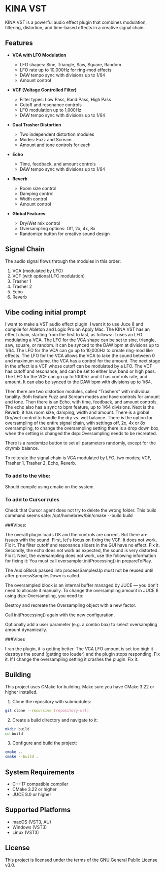 # KINA VST

KINA VST is a powerful audio effect plugin that combines modulation, filtering, distortion, and time-based effects in a creative signal chain.

## Features

- **VCA with LFO Modulation**
  - LFO shapes: Sine, Triangle, Saw, Square, Random
  - LFO rate up to 10,000Hz for ring-mod effects
  - DAW tempo sync with divisions up to 1/64
  - Amount control

- **VCF (Voltage Controlled Filter)**
  - Filter types: Low Pass, Band Pass, High Pass
  - Cutoff and resonance controls
  - LFO modulation up to 1,000Hz
  - DAW tempo sync with divisions up to 1/64

- **Dual Trasher Distortion**
  - Two independent distortion modules
  - Modes: Fuzz and Scream
  - Amount and tone controls for each

- **Echo**
  - Time, feedback, and amount controls
  - DAW tempo sync with divisions up to 1/64

- **Reverb**
  - Room size control
  - Damping control
  - Width control
  - Amount control

- **Global Features**
  - Dry/Wet mix control
  - Oversampling options: Off, 2x, 4x, 8x
  - Randomize button for creative sound design

## Signal Chain

The audio signal flows through the modules in this order:
1. VCA (modulated by LFO)
2. VCF (with optional LFO modulation)
3. Trasher 1
4. Trasher 2
5. Echo
6. Reverb

## Vibe coding initial prompt

I want to make a VST audio effect plugin. I want it to use Juce 8 and compile for Ableton and Logic Pro on Apply Mac. The KINA VST has an effect chain, starting from the first to last, as follows: it uses an LFO modulating a VCA. The LFO for the VCA shape can be set to sine, triangle, saw, square, or random. It can be synced to the DAW bpm at divisions up to 1/64. The LFO for the VCA can go up to 10,000Hz to create ring-mod like effects. The LFO for the VCA allows the VCA to take the sound between 0 and maximum volume.  the VCA has a control for the amount. The next stage in the effect is a VCF whose cutoff can be modulated by a LFO. The VCF has cutoff and resonance, and can be set to either low, band or high pass. The LFO for the VCF can go up to 1000hz and it has controls rate, and amount.  It can also be synced to the DAW bpm with divisions up to 1/64.

Then there are two distortion modules, called “Trashers” with individual tonality. Both feature Fuzz and Scream modes and have controls for amount and tone. Then there is an Echo, with time, feedback, and amount controls. The echo also has a sync to bpm feature, up to 1/64 divisions.  Next is the Reverb, it has room size, damping, width and amount.
There is a global Dry/wet control to handle the dry vs. wet balance. There is the option for oversampling of the entire signal chain, with settings off, 2x, 4x or 8x oversampling, to change the oversampling setting there is a drop down box, when the setting is changed the dsp::Oversampling needs to be recreated. 

There is a randomize button to set all parameters randomly, except for the dry/mix balance.

To reiterate the signal chain is VCA modulated by LFO, two modes; VCF, Trasher 1, Trasher 2, Echo, Reverb.

### To add to the vibe:

Should compile using cmake on the system.

### To add to Cursor rules

Check that Cursor agent does not try to delete the wrong folder.
This build command seems safe:
/opt/homebrew/bin/cmake --build build

###Vibes:

The overall plugin loads OK and the controls are correct. But there are issues with the sound. First, let's focus on fixing the VCF. It does not work. Fix it. The filter cutoff and resonance sliders in the GUI have no effect. Fix it. Secondly, the echo does not work as expected, the sound is very distorted. Fix it. Next, the oversampling does not work, use the following information for fixing it: You must call oversampler.initProcessing() in prepareToPlay.

The AudioBlock passed into processSamplesUp must not be reused until after processSamplesDown is called.

The oversampled block is an internal buffer managed by JUCE — you don’t need to allocate it manually. To change the oversampling amount in JUCE 8 using dsp::Oversampling, you need to:

Destroy and recreate the Oversampling object with a new factor.

Call initProcessing() again with the new configuration.

Optionally add a user parameter (e.g. a combo box) to select oversampling amount dynamically.

###Vibes

I ran the plugin, it is getting better. The VCA LFO amount is set too high it destroys the sound (getting too louder) and the plugin stops responding. Fix it. If I change the oversampling setting it crashes the plugin. Fix it.

## Building

This project uses CMake for building. Make sure you have CMake 3.22 or higher installed.

1. Clone the repository with submodules:
```bash
git clone --recursive [repository-url]
```

2. Create a build directory and navigate to it:
```bash
mkdir build
cd build
```

3. Configure and build the project:
```bash
cmake ..
cmake --build .
```

## System Requirements

- C++17 compatible compiler
- CMake 3.22 or higher
- JUCE 8.0 or higher

## Supported Platforms

- macOS (VST3, AU)
- Windows (VST3)
- Linux (VST3)

## License

This project is licensed under the terms of the GNU General Public License v3.0. 